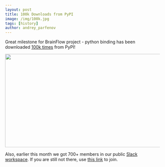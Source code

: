 ```yaml
---
layout: post
title: 100k Downloads from PyPI
image: /img/100k.jpg
tags: [history]
author: andrey_parfenov
---
```


Great milestone for BrainFlow project - python binding has been downloaded [100k times](https://pepy.tech/project/brainflow) from PyPI!

<div style="text-align: center">
    <a href="https://pepy.tech/project/brainflow" title="100kdownloads" target="_blank" align="center">
        <img width="800" height="304" src="https://live.staticflickr.com/65535/52099741886_90e0943847_c.jpg">
    </a>
</div>

Also, earlier this month we got 700+ members in our public [Slack workspace](https://openbraintalk.slack.com). If you are still not there, use [this link](https://c6ber255cc.execute-api.eu-west-1.amazonaws.com/Express/) to join.
